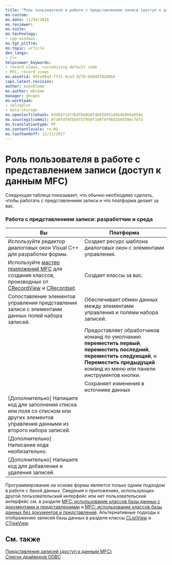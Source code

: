 ```yaml
---
title: "Роль пользователя в работе с представлением записи (доступ к данным MFC) | Документы Microsoft"
ms.custom: 
ms.date: 11/04/2016
ms.reviewer: 
ms.suite: 
ms.technology:
- cpp-windows
ms.tgt_pltfrm: 
ms.topic: article
dev_langs:
- C++
helpviewer_keywords:
- record views, customizing default code
- MFC, record views
ms.assetid: 691e89a5-ff21-4ca3-9278-69d4678288bb
caps.latest.revision: 
author: mikeblome
ms.author: mblome
manager: ghogen
ms.workload:
- cplusplus
- data-storage
ms.openlocfilehash: 03d64715f3bdfb6028fdb039451d4b4b004a059e
ms.sourcegitcommit: 8fa8fdf0fbb4f57950f1e8f4f9b81b4d39ec7d7a
ms.translationtype: MT
ms.contentlocale: ru-RU
ms.lasthandoff: 12/21/2017
---
```

# <a name="your-role-in-working-with-a-record-view--mfc-data-access"></a>Роль пользователя в работе с представлением записи (доступ к данным MFC)
Следующая таблица показывает, что обычно необходимо сделать, чтобы работать с представлением записи и что платформа делает за вас.  
  
### <a name="working-with-a-record-view-you-and-the-framework"></a>Работа с представлением записи: разработчик и среда  
  
|Вы|Платформа|  
|---------|-------------------|  
|Используйте редактор диалоговых окон Visual C++ для разработки формы.|Создает ресурс шаблона диалоговых окон с элементами управления.|  
|Используйте [мастер приложений MFC](../mfc/reference/database-support-mfc-application-wizard.md) для создания классов, производных от [CRecordView](../mfc/reference/crecordview-class.md) и [CRecordset](../mfc/reference/crecordset-class.md).|Создает классы за вас.|  
|Сопоставление элементов управления представления записи с элементами данных полей набора записей.|Обеспечивает обмен данных между элементами управления и полями набора записей.|  
||Предоставляет обработчиков команд по умолчанию **переместить первый**, **переместить последний**, **переместить следующий**, и **Переместить предыдущий** команд из меню или панели инструментов кнопки.|  
||Сохраняет изменения в источнике данных|  
|[Дополнительно] Напишите код для заполнения списка или поля со списком или других элементов управления данными из второго набора записей.||  
|[Дополнительно] Написание кода необязательно.||  
|[Дополнительно] Напишите код для добавления и удаления записей.||  
  
 Программирование на основе формы является только одним подходом в работе с базой данных. Сведения о приложениях, использующих другой пользовательский интерфейс или нет пользовательский интерфейс см. в разделе [MFC: использование классов базы данных с документами и представлениями](../data/mfc-using-database-classes-with-documents-and-views.md) и [MFC: использование классов базы данных без документов и представлений](../data/mfc-using-database-classes-without-documents-and-views.md). Альтернативные подходы к отображению записей базы данных в разделе классы [CListView](../mfc/reference/clistview-class.md) и [CTreeView](../mfc/reference/ctreeview-class.md).  
  
## <a name="see-also"></a>См. также  
 [Представления записей (доступ к данным MFC)](../data/record-views-mfc-data-access.md)   
 [Список драйверов ODBC](../data/odbc/odbc-driver-list.md)